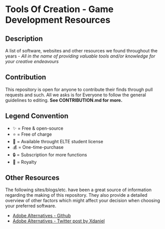 # Tools Of Creation - Game Development Resources
## Description
A list of software, websites and other resources we found throughout the years - *All in the name of providing valuable tools and/or knowledge for your creative endeavours* 

## Contribution
This repository is open for anyone to contribute their finds through pull requests and such. All we asks is for Everyone to follow the general guidelines to editing. **See CONTRIBUTION.md for more.** 

## Legend Convention

- ✨ = Free & open-source 
- ⭐ = Free of charge
- 🎒 = Available throught ELTE student license
- 💰 = One-time-purchase
- 🔒 = Subscription for more functions
- 👑 = Royalty

## Other Resources

The following sites/blogs/etc. have been a great source of information regarding the making of this repository. They also provide a detailed overview of other factors which might affect your decision when choosing your preferred software.

- [Adobe Alternatives - Github](https://github.com/KenneyNL/Adobe-Alternatives)
- [Adobe Alternatives - Twitter post by Xdaniel](https://x.com/XdanielArt/status/1434611199140896772?lang=en)
